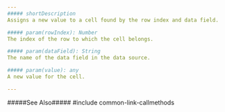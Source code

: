 ```yaml
---
##### shortDescription
Assigns a new value to a cell found by the row index and data field.

##### param(rowIndex): Number
The index of the row to which the cell belongs.

##### param(dataField): String
The name of the data field in the data source.

##### param(value): any
A new value for the cell.

---
```

#####See Also#####
#include common-link-callmethods